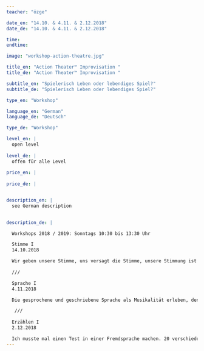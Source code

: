 ```yaml
---
teacher: "özge"

date_en: "14.10. & 4.11. & 2.12.2018"
date_de: "14.10. & 4.11. & 2.12.2018"

time: 
endtime: 

image: "workshop-action-theatre.jpg"

title_en: "Action Theater™ Improvisation "
title_de: "Action Theater™ Improvisation "

subtitle_en: "Spielerisch Leben oder lebendiges Spiel?"
subtitle_de: "Spielerisch Leben oder lebendiges Spiel?"

type_en: "Workshop"

language_en: "German"
language_de: "Deutsch"

type_de: "Workshop"

level_en: |
  open level  
  
level_de: |
  offen für alle Level  
  
price_en: |
  
price_de: |


description_en: |
  see German description

  
description_de: |

  Workshops 2018 / 2019: Sonntags 10:30 bis 13:30 Uhr  

  Stimme I  
  14.10.2018

  Wir geben unsere Stimme, uns versagt die Stimme, unsere Stimmung ist betrübt. Die Stimme kann als Instrument dienen oder direkt die Kommunikation beeinflussen. Wir erkennen die Gemütslage des Gegenübers an der Stimme. Vor oder nach einem anstrengenden Gespräch wird unsere Stimme heiser. Höchste Zeit, dass wir uns diesem wichtigen Ausdrucksmittel widmen. Spielerisch, experimentell und individuell.  
  
  ///  

  Sprache I  
  4.11.2018  

  Die gesprochene und geschriebene Sprache als Musikalität erleben, den Inhalt und die Form zusammenführen, wie ein Baby die Sprache neu entdecken, sich selbst unterbrechende Pausen einlegen, Wortschöpfungen kreieren, im Alltäglichen versteckte Poesie erfahren und somit überraschende Effekte erleben. Dies sind die Ziele dieses Workshops.  

   ///  
   
  Erzählen I  
  2.12.2018  

  Ich musste mal einen Test in einer Fremdsprache machen. 20 verschiedene Begriffe waren vorgegeben, mit denen man einzelne Sätze bilden oder die Begriffe erklären sollte. Letztendlich habe ich eine Geschichte geschrieben, in der alle Begriffe vorkamen. Die Prüferin fragte: Wie hast du das gemacht? Die Antwort könnt Ihr bei diesem Workshop selbst erfahren. 
---
```




